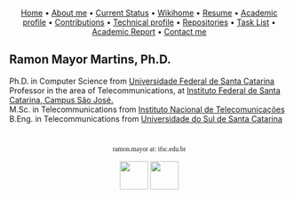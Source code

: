 <p align="center">
 <a href="https://rmayormartins.github.io/">Home</a> •
 <a href="about.html">About me</a> •
 <a href="current.html">Current Status</a> •
 <a href="https://wiki.sj.ifsc.edu.br/index.php/Ramon_Mayor_Martins">Wikihome</a> •
 <a href="http://lattes.cnpq.br/6289204315531991">Resume</a> •
 <a href="academic.html">Academic profile</a> • 
 <a href="contributions.html">Contributions</a> • 
 <a href="technical.html">Technical profile</a> •
 <a href="https://github.com/rmayormartins?tab=repositories">Repositories</a> •
 <a href="tasklist.html">Task List</a> •
 <a href="charts.html">Academic Report</a> •
 <a href="contact.html">Contact me</a>
</p>

## Ramon Mayor Martins, Ph.D.

Ph.D. in Computer Science from [Universidade Federal de Santa Catarina](https://ppgcc.ufsc.br/apresentacao/?lang=en)<br/>
Professor in the area of Telecommunications, at [Instituto Federal de Santa Catarina, Campus São José.](https://www.ifsc.edu.br/)<br/>
M.Sc. in Telecommunications from [Instituto Nacional de Telecomunicações](https://www.inatel.br)<br/>
B.Eng. in Telecommunications from [Universidade do Sul de Santa Catarina](www.unisul.br)

# 
<p align="center">
  <code style="font-family: Consolas;">ramon.mayor at: ifsc.edu.br</code>
</p>
<p align="center">
<img width="51" height="51" src="https://upload.wikimedia.org/wikipedia/commons/f/f2/Game_of_life_animated_glider.gif"> <img width="51" height="51" src="https://upload.wikimedia.org/wikipedia/commons/3/37/Game_of_life_animated_LWSS.gif">
</p>

